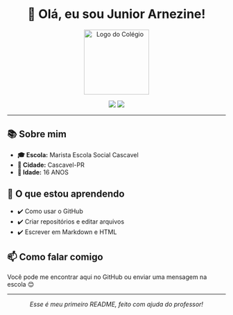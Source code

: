 <h1 align="center">👋 Olá, eu sou Junior Arnezine!</h1>

<!-- Logo do colégio -->
<p align="center">
  <img src="![v2_4e92c3f1-6efd-496e-8271-c5b2eebae68c](https://github.com/user-attachments/assets/4e883fe2-2397-4dad-90e7-a6f732686eb2)
![v2_4e92c3f1-6efd-496e-8271-c5b2eebae68c](https://github.com/user-attachments/assets/5ae3bdaf-c33b-4736-b6be-b7562abf4c65)"
 alt="Logo do Colégio" width="150"/>
</p>

<p align="center">
  <img src="https://img.shields.io/badge/Estudante-do%20Ensino%20Médio-blue" />
  <img src="https://img.shields.io/badge/Aprendendo-GitHub-orange" />
</p>

<hr>

<h2>📚 Sobre mim</h2>

<ul>
  <li><strong>🎓 Escola:</strong> Marista Escola Social Cascavel</li>
  <li><strong>📍 Cidade:</strong> Cascavel-PR</li>
  <li><strong>🎂 Idade:</strong> 16 ANOS</li>
</ul>

<h2>🚀 O que estou aprendendo</h2>

<ul>
  <li>✔️ Como usar o GitHub</li>
  <li>✔️ Criar repositórios e editar arquivos</li>
  <li>✔️ Escrever em Markdown e HTML</li>
</ul>

<h2>📫 Como falar comigo</h2>

<p>Você pode me encontrar aqui no GitHub ou enviar uma mensagem na escola 😊</p>

<hr>

<p align="center">
  <em>Esse é meu primeiro README, feito com ajuda do professor!</em>
</p>
